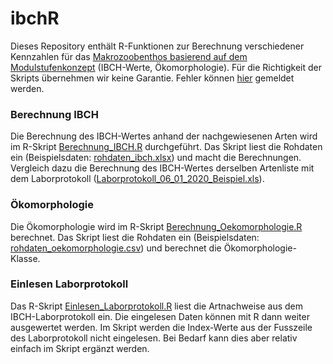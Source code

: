 # ibchR
Dieses Repository enthält R-Funktionen zur Berechnung verschiedener Kennzahlen für das [Makrozoobenthos basierend auf dem Modulstufenkonzept](https://www.modul-stufen-konzept.ch/fg/module/mzb/index) (IBCH-Werte, Ökomorphologie). Für die Richtigkeit der Skripts übernehmen wir keine Garantie. Fehler können [hier](https://github.com/TobiasRoth/ibchR/issues) gemeldet werden. 

### Berechnung IBCH

Die Berechnung des IBCH-Wertes anhand der nachgewiesenen Arten wird im R-Skript [Berechnung_IBCH.R](R/Berechnung_IBCH.R) durchgeführt. Das Skript liest die Rohdaten ein (Beispielsdaten: [rohdaten_ibch.xlsx](Daten/rohdaten_ibch.xlsx)) und macht die Berechnungen.  Vergleich dazu die Berechnung des IBCH-Wertes derselben Artenliste mit dem Laborprotokoll ([Laborprotokoll_06_01_2020_Beispiel.xls](Daten/Laborprotokoll_06_01_2020_Beispiel.xls)).

### Ökomorphologie

Die Ökomorphologie wird im R-Skript [Berechnung_Oekomorphologie.R](R/Berechnung_Oekomorphologie.R) berechnet. Das Skript liest die Rohdaten ein (Beispielsdaten: [rohdaten_oekomorphologie.csv](Daten/rohdaten_oekomorphologie.csv)) und berechnet die Ökomorphologie-Klasse. 

### Einlesen Laborprotokoll

Das R-Skript [Einlesen_Laborprotokoll.R](R/Einlesen_Laborprotokoll.R) liest die Artnachweise aus dem IBCH-Laborprotokoll ein. Die eingelesen Daten können mit R dann weiter ausgewertet werden. Im Skript werden die Index-Werte aus der Fusszeile des Laborprotokoll nicht eingelesen. Bei Bedarf kann dies aber relativ einfach im Skript ergänzt werden.



